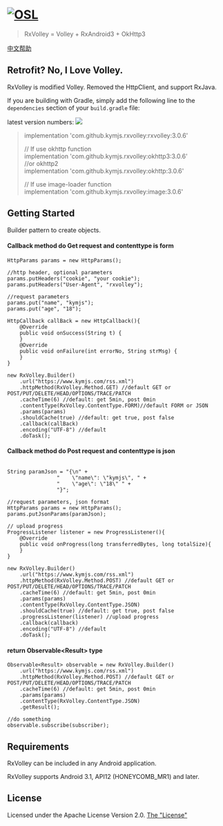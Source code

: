 [![OSL](https://kymjs.com/qiniu/image/logo3.png)](https://kymjs.com/works/)
=================

> RxVolley = Volley + RxAndroid3 + OkHttp3

[中文帮助](https://github.com/kymjs/RxVolley/blob/master/Readme_zh.md)   

## Retrofit? No, I Love Volley.
RxVolley is modified Volley. Removed the HttpClient, and support RxJava.   

If you are building with Gradle, simply add the following line to the ```dependencies``` section of your ```build.gradle``` file:   

latest version numbers: [![](https://jitpack.io/v/kymjs/RxVolley.svg)](https://jitpack.io/#kymjs/RxVolley)

>implementation 'com.github.kymjs.rxvolley:rxvolley:3.0.6'  
>
>// If use okhttp function    
>implementation 'com.github.kymjs.rxvolley:okhttp3:3.0.6'  
>//or okhttp2   
>implementation 'com.github.kymjs.rxvolley:okhttp:3.0.6'
>
>// If use image-loader function  
>implementation 'com.github.kymjs.rxvolley:image:3.0.6'


## Getting Started
Builder pattern to create objects.    

#### Callback method do Get request and contenttype is form  

```
HttpParams params = new HttpParams();

//http header, optional parameters
params.putHeaders("cookie", "your cookie");
params.putHeaders("User-Agent", "rxvolley"); 

//request parameters
params.put("name", "kymjs");
params.put("age", "18");

HttpCallback callBack = new HttpCallback(){
	@Override
    public void onSuccess(String t) {
    }
    @Override
    public void onFailure(int errorNo, String strMsg) {
    }
}

new RxVolley.Builder()
	.url("https://www.kymjs.com/rss.xml")
    .httpMethod(RxVolley.Method.GET) //default GET or POST/PUT/DELETE/HEAD/OPTIONS/TRACE/PATCH
    .cacheTime(6) //default: get 5min, post 0min
    .contentType(RxVolley.ContentType.FORM)//default FORM or JSON
    .params(params)
    .shouldCache(true) //default: get true, post false
    .callback(callBack)
    .encoding("UTF-8") //default
    .doTask();
```

#### Callback method do Post request and contenttype is json  

```

String paramJson = "{\n" +
                "    \"name\": \"kymjs\", " +
                "    \"age\": \"18\" " +
                "}";

//request parameters, json format
HttpParams params = new HttpParams();
params.putJsonParams(paramJson);

// upload progress
ProgressListener listener = new ProgressListener(){
    @Override
    public void onProgress(long transferredBytes, long totalSize){
    }
}

new RxVolley.Builder()
	.url("https://www.kymjs.com/rss.xml")
    .httpMethod(RxVolley.Method.POST) //default GET or POST/PUT/DELETE/HEAD/OPTIONS/TRACE/PATCH
    .cacheTime(6) //default: get 5min, post 0min
    .params(params)
    .contentType(RxVolley.ContentType.JSON)
    .shouldCache(true) //default: get true, post false
    .progressListener(listener) //upload progress
    .callback(callback)
    .encoding("UTF-8") //default
    .doTask();
```

#### return Observable\<Result\> type

```
Observable<Result> observable = new RxVolley.Builder()
	.url("https://www.kymjs.com/rss.xml")
    .httpMethod(RxVolley.Method.POST) //default GET or POST/PUT/DELETE/HEAD/OPTIONS/TRACE/PATCH
    .cacheTime(6) //default: get 5min, post 0min
    .params(params)
    .contentType(RxVolley.ContentType.JSON)
    .getResult(); 
    
//do something
observable.subscribe(subscriber);
``` 

## Requirements

RxVolley can be included in any Android application.  

RxVolley supports Android 3.1, API12 (HONEYCOMB_MR1) and later.  

## License

Licensed under the Apache License Version 2.0.  [The "License"](http://www.apache.org/licenses/LICENSE-2.0)  

